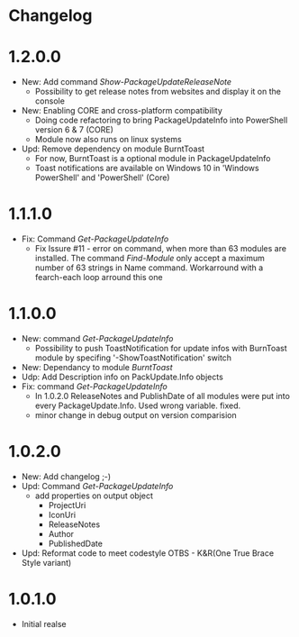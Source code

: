 # Changelog
# 1.2.0.0
- New: Add command *Show-PackageUpdateReleaseNote*
    - Possibility to get release notes from websites and display it on the console
- New: Enabling CORE and cross-platform compatibility
    - Doing code refactoring to bring PackageUpdateInfo into PowerShell version 6 & 7 (CORE)
    - Module now also runs on linux systems
- Upd: Remove dependency on module BurntToast
    - For now, BurntToast is a optional module in PackageUpdateInfo
    - Toast notifications are available on Windows 10 in 'Windows PowerShell' and 'PowerShell' (Core)

# 1.1.1.0
- Fix: Command *Get-PackageUpdateInfo*
    - Fix Issure #11 - error on command, when more than 63 modules are installed. The command *Find-Module* only accept a maximum number of 63 strings in Name command. Workarround with a fearch-each loop arround this one

# 1.1.0.0
- New: command *Get-PackageUpdateInfo*
    - Possibility to push ToastNotification for update infos with BurnToast module by specifing '-ShowToastNotification' switch
- New: Dependancy to module *BurntToast*
- Udp: Add Description info on PackUpdate.Info objects
- Fix: command *Get-PackageUpdateInfo*
    - In 1.0.2.0 ReleaseNotes and PublishDate of all modules were put into every PackageUpdate.Info. Used wrong variable. fixed.
    - minor change in debug output on version comparision

# 1.0.2.0
- New: Add changelog ;-)
- Upd: Command *Get-PackageUpdateInfo*
    - add properties on output object
        - ProjectUri
        - IconUri
        - ReleaseNotes
        - Author
        - PublishedDate
- Upd: Reformat code to meet codestyle OTBS - K&R(One True Brace Style variant)

# 1.0.1.0
- Initial realse